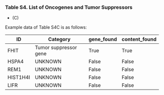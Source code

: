 ### Table S4. List of Oncogenes and Tumor Suppressors

* (C) 

Example data of Table S4C is as follows:

ID | Category | gene_found | content_found
---- | ---- | ---- | ----
FHIT | Tumor suppressor gene | True | True
HSPA4 | UNKNOWN | False | False
REM1 | UNKNOWN | False | False
HIST1H4I | UNKNOWN | False | False
LIFR | UNKNOWN | False | False

